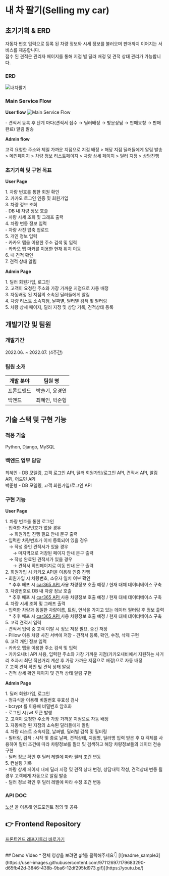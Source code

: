 # 내 차 팔기(Selling my car)

## 초기기획 & ERD
자동차 번호 입력으로 등록 된 차량 정보와 시세 정보를 불러오며 판매까지 이어지는 서비스를 제공합니다. <br>
접수 된 견적은 관리자 페이지를 통해 지점 별 딜러 배정 및 견적 상태 관리가 가능합니다.
### ERD
![내차팔기](https://blog.kakaocdn.net/dn/dHB62d/btrMXkD9qPp/O3F25PlItUy98WSDUYmLSk/img.png)
### Main Service Flow

**User flow**
![Main Service Flow](https://user-images.githubusercontent.com/97112697/178914034-95d0754b-a354-4a43-bf43-bb4c81c13149.png)
<p>
- 견적서 등록 후 단계 마다(견적서 접수 → 딜러배정 → 방문상담 → 판매요청 → 판매완료) 알림 발송
</p>

**Admin flow**

고객 요청한 주소와 제일 가까운 지점으로 지점 배정 > 해당 지점 딜러들에게 알림 발송 > 메인페이지 > 차량 정보 리스트페이지 > 차량 상세 페이지 > 딜러 지정 > 상담진행

### 초기기획 및 구현 목표
**User Page**
<p>
1. 차량 번호를 통한 회원 확인 <br>
2. 카카오 로그인 인증 및 회원가입 <br>
3. 차량 정보 조회 <br>
- DB 내 차량 정보 호출 <br>
- 차량 시세 조회 및 그래프 출력 <br>
4. 차량 변동 정보 입력 <br>
- 차량 사진 압축 업로드 <br>
5. 개인 정보 입력 <br>
- 카카오 맵을 이용한 주소 검색 및 입력 <br>
- 카카오 맵 마커를 이용한 현재 위치 이동 <br>
6. 내 견적 확인 <br>
7. 견적 상태 알림 <br>
</p>

**Admin Page**
<p>
1. 딜러 회원가입, 로그인 <br>
2. 고객이 요청한 주소와 가장 가까운 지점으로 자동 배정 <br>
3. 자동배정 된 지점의 소속된 딜러들에게 알림 <br>
4. 차량 리스트 소속지점, 날짜별, 딜러별 검색 및 필터링 <br>
5. 차량 상세 페이지, 딜러 지정 및 상담 기록, 견적상태 등록 <br>
</p>

## 개발기간 및 팀원

### 개발기간
2022.06. ~ 2022.07. (4주간)

### 팀원 소개
| 개발 분야 | 팀원 명 |
| ------- | ------- |
| 프론트엔드 | 박슬기, 윤경연 |
| 백엔드 | 최혜인, 박준형 |

## 기술 스택 및 구현 기능
### 적용 기술
Python, Django, MySQL

### 백엔드 업무 담당
최혜인 - DB 모델링, 고객 로그인 API, 딜러 회원가입/로그인 API, 견적서 API, 알림 API, 어드민 API <br>
박준형 - DB 모델링, 고객 회원가입/로그인 API <br>

### 구현 기능
**User Page**
<p>
1. 차량 번호를 통한 로그인 <br>
- 입력한 차량번호가 없을 경우 <br>
&nbsp;&nbsp;&nbsp;→ 회원가입 진행 필요 안내 문구 출력 <br>
- 입력한 차량번호가 이미 등록되어 있을 경우 <br>
&nbsp;&nbsp;&nbsp;→ 작성 중인 견적서가 있을 경우 <br>
&nbsp;&nbsp;&nbsp;&nbsp;&nbsp;&nbsp;→ 마지막으로 저장된 페이지 안내 문구 출력 <br>
&nbsp;&nbsp;&nbsp;→ 작성 완료된 견적서가 있을 경우 <br>
&nbsp;&nbsp;&nbsp;&nbsp;&nbsp;&nbsp;→ 견적서 확인페이지로 이동 안내 문구 출력 <br>
2. 회원가입 시 카카오 API을 이용해 인증 진행 <br>
- 회원가입 시 차량번호, 소유자 일치 여부 확인 <br>
&nbsp;&nbsp;&nbsp;* 추후 배포 시 <a href="https://hyein-resume.notion.site/API-a6092a6daf9b449599b095698eb7cbc7"> car365 API </a> 사용 차량정보 호출 예정 / 현재 대체 데이터베이스 구축 <br>
3. 차량번호로 DB 내 차량 정보 호출 <br>
&nbsp;&nbsp;&nbsp;* 추후 배포 시 <a href="https://hyein-resume.notion.site/API-a6092a6daf9b449599b095698eb7cbc7"> car365 API </a> 사용 차량정보 호출 예정 / 현재 대체 데이터베이스 구축 <br>
4. 차량 시세 조회 및 그래프 출력 <br>
- 입력한 차량과 동일한 차량이름, 트림, 연식을 가지고 있는 데이터 필터링 후 정보 출력 <br>
&nbsp;&nbsp;&nbsp;* 추후 배포 시 <a href="https://hyein-resume.notion.site/API-a6092a6daf9b449599b095698eb7cbc7"> car365 API </a> 사용 차량정보 호출 예정 / 현재 대체 데이터베이스 구축 <br>
5. 고객 견적서 입력 <br>
- 견적서 입력 중 고객 이탈 시 정보 저장 필요, 중간 저장 <br>
- Pillow 이용 차량 사진 서버에 저장 
- 견적서 등록, 확인, 수정, 삭제 구현 <br>
6. 고객 개인 정보 입력 <br>
- 카카오 맵을 이용한 주소 검색 및 입력 <br>
- 카카오내비 API 사용, 입력한 주소와 가장 가까운 지점(카카오내비에서 지원하는 사거리 초과시 최단 직선거리 계산 후 가장 가까운 지점으로 배정)으로 자동 배정 <br>
7. 고객 견적 확인 및 견적 상태 알림 <br>
- 견적 상세 확인 페이지 및 견적 상태 알림 구현 <br>
</p>

**Admin Page**
<p>
1. 딜러 회원가입, 로그인 <br>
- 정규식을 이용해 비밀번호 유효성 검사 <br>
- bcrypt 를 이용해 비밀번호 암호화 <br>
- 로그인 시 jwt 토큰 발행 <br>
2. 고객이 요청한 주소와 가장 가까운 지점으로 자동 배정 <br>
3. 자동배정 된 지점의 소속된 딜러들에게 알림 <br>
4. 차량 리스트 소속지점, 날짜별, 딜러별 검색 및 필터링 <br>
- 필터링, 검색 : 시작 및 종료 날짜, 견적상태, 지점명, 딜러명 입력 받은 후 Q 객체를 사용하여 필터 조건에 따라 차량정보를 필터 및 검색하고 해당 차량정보들의 데이터 전송 구현 <br>
- 딜러 정보 확인 후 딜러 레벨에 따라 필터 조건 변동 <br>
5. 컨설팅 기록 <br>
- 차량 상세 페이지 내에 딜러 지정 및 견적 상태 변경, 상담내역 작성, 견적상태 변동 될 경우 고객에게 자동으로 알림 발송 <br>
- 딜러 정보 확인 후 딜러 레벨에 따라 수정 조건 변동 <br>
</p>

### API DOC
<a href="https://hyein-resume.notion.site/API-a6092a6daf9b449599b095698eb7cbc7">노션</a> 을 이용해 엔드포인트 정의 및 공유

## 👉 Frontend Repository
[프론트엔드 레포지토리 바로가기](https://github.com/DevSeulgi/selling-my-car)

<br/>
## Demo Video
* 전체 영상을 보려면 gif를 클릭해주세요👇
[![readme_sample3](https://user-images.githubusercontent.com/97112697/179683290-d65fb42d-3846-438b-9ba6-12df295fd973.gif)](https://youtu.be/)
